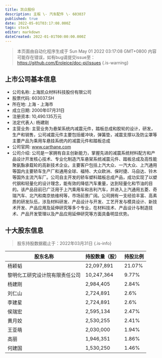 ```yaml
---
title: 凯众股份
description: 主板 \- 汽车配件 \- 603037
published: true
date: 2022-05-01T03:17:08.000Z
tags: stock
editor: markdown
dateCreated: 2022-01-01T00:00:00.000Z
---
```


> 本页面由自动化程序生成于 Sun May 01 2022 03:17:08 GMT+0800
> 内容可能存在错误，如有bug请提交issue至：https://github.com/Eroleice/doc-pi/issues
{.is-warning}

## 上市公司基本信息
- 公司名称: 上海凯众材料科技股份有限公司
- 股票代码: 603037.SH
- 所在地: 上海 - 上海市
- 成立日期: 2000年07月31日
- 注册资本: 10,490.135万元
- 法定代表人: 杨建刚
- 主营业务: 主营业务为悬架系统内减震元件，踏板总成和胶轮的设计，研发，生产和销售，公司减震元件主要包括缓冲块，弹簧垫，减震支撑以及防尘罩等主要产品为乘用车悬挂系统内的减震元件和踏板总成
- 公司官网: www.carthane.com
- 公司介绍: 公司是一家拥有自主创新能力，掌握先进的减震系统材料配方和产品设计开发核心技术、专业化制造汽车悬架系统减震元件、踏板总成及高性能聚氨酯承载轮的高新技术企业。主要客户包括上汽大众、一汽大众、上汽通用等国内主要轿车生产厂和通用全球、福特、大众欧洲、保时捷、马自达、铃木等国外主流汽车厂。公司自主开发的轿车塑料踏板总成产品，成功实现了以塑代钢和轻量化的设计理念，能有效的降低汽车重量，达到轻量化和节油的目的。该产品目前已广泛用于上汽乘用车和吉利汽车，并进入上汽通用五菱、奇瑞汽车、北汽和南京依维柯等，市场前景广阔。公司拥有一支经验丰富、高素质的研发队伍，涉及材料研发、产品设计与开发、工艺开发与模具设计、新技术开发、产品应用及延伸研究等多个专业，在材料技术、产品设计与制造技术、产品开发管理以及产品应用延伸研究等方面具备明显优势。


## 十大股东信息
> 股东持股数据截止于：2022年03月31日
{.is-info}

| 股东名称 | 持股数量（股） | 持股比例 |
| --- | --- | --- |
| 杨颖韬 | 22,097,891 | 21.07% |
| 黎明化工研究设计院有限责任公司 | 10,247,364 | 9.77% |
| 杨建刚 | 2,984,405 | 2.84% |
| 刘仁山 | 2,724,891 | 2.6% |
| 李建星 | 2,724,891 | 2.6% |
| 侯瑞宏 | 2,595,134 | 2.47% |
| 黄月姣 | 2,530,255 | 2.41% |
| 王亚萌 | 2,030,000 | 1.94% |
| 高丽 | 1,946,351 | 1.86% |
| 何建国 | 1,530,250 | 1.46% |




